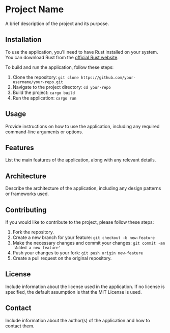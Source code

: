 # Project Name

A brief description of the project and its purpose.

## Installation

To use the application, you'll need to have Rust installed on your system. You can download Rust from the [official Rust website](https://www.rust-lang.org/).

To build and run the application, follow these steps:

1. Clone the repository: `git clone https://github.com/your-username/your-repo.git`
2. Navigate to the project directory: `cd your-repo`
3. Build the project: `cargo build`
4. Run the application: `cargo run`

## Usage

Provide instructions on how to use the application, including any required command-line arguments or options.

## Features

List the main features of the application, along with any relevant details.

## Architecture

Describe the architecture of the application, including any design patterns or frameworks used.

## Contributing

If you would like to contribute to the project, please follow these steps:

1. Fork the repository.
2. Create a new branch for your feature: `git checkout -b new-feature`
3. Make the necessary changes and commit your changes: `git commit -am 'Added a new feature'`
4. Push your changes to your fork: `git push origin new-feature`
5. Create a pull request on the original repository.

## License

Include information about the license used in the application. If no license is specified, the default assumption is that the MIT License is used.

## Contact

Include information about the author(s) of the application and how to contact them.
